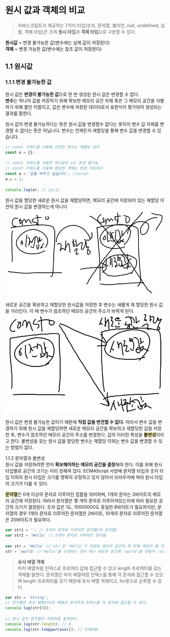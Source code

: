 # 원시 값과 객체의 비교  

> 자바스크립트가 제공하는 7가지 타입(숫자, 문자열, 불리언, null, undefined, 심벌, 객체 타입)은 크게 **원시 타입**과 **객체 타입**으로 구분할 수 있다.  

**원시값** = 변경 불가능한 값(변수에는 실제 값이 저장된다)  
**객체** = 변경 가능한 값(변수에는 참조 값이 저장된다)  

## 1.1 원시값  

### 1.1.1 변경 불가능한 값  

원시 값은 **변경이 불가능한 값**으로 한 번 생성된 원시 값은 변경할 수 없다.  
**변수**는 하나의 값을 저장하기 위해 확보한 메모리 공간 자체 혹은 그 메모리 공간을 식별하기 위해 붙인 이름이고, 값은 변수에 저장된 데이터로서 표현식이 평가되어 생성되는 결과를 말한다.  

원시 값이 변경 불가능하다는 뜻은 원시 값을 변경할수 없다는 뜻이지 변수 값 자체를 변경할 수 없다는 뜻은 아닙니다. 변수는 언제든지 재할당을 통해 변수 값을 변경할 수 있습니다.  
```js
// const 키워드를 사용해 선언한 변수는 재할당 금지  
const o = {};

// const 키워드를 사용한 원시값인 o는 변경 불가능
// const 키워드를 이용해 할당한 객체는 변경 가능하다
const o = '값을 바꾸고 싶습니다'; //error
o.a = 1;

console.log(o); // {a:1}
```  

원시 값을 할당한 새로운 원시 값을 재할당하면, 메모리 공간에 저장되어 있는 재할당 이전의 원시 값을 변경하는게 아니다
![const_revalue](/img/const%20revalue1.png)  

새로운 공간을 확보하고 재할당한 원시값을 저장한 후 변수는 새롭게 재 할당한 원시 값을 가리킨다. 이 때 변수가 참조하던 메모리 공간의 주소가 바뀌게 된다.  
![const_revalue](/img/const%20revalue2.png)  

원시 값은 변경 불가능한 값이기 때문에 **직접 값을 변견할 수 없다.** 따라서 변수 값을 변경하기 위해 원시 값을 재할당하면 새로운 메모리 공간을 확보하고 재할당한 값을 저장한 후, 변수가 참조하던 메모리 공간의 주소를 변경한다. 값의 이러한 특성을 <span style='background-color:#fff5b1'>**불변성**</span>이라고 한다. 불변성을 갖는 원시 값을 할당한 변수는 재할당 이외는 변수 값을 변경할 수 있는 방법이 없다.  

1.1.2 문자열과 불변성  
원시 값을 저장하려면 먼저 **확보해야하는 메모리 공간을 결정**해야 한다. 이를 위해 원시 타입별로 공간의 크기는 미리 정해져 있다. ECMAScript 사양에 문자열 타입과 숫자 타입 이외의 원시 타입은 크기를 명확히 규정하고 있지 않아서 브라우저에 따라 원시 타입의 크기가 다를 수 있다.  

<span style='background-color:#fff5b1'>**문자열**</span>은 0개 이상의 문자로 이루어진 집합을 의미하며, 1개의 문자는 2바이트의 메모리 공간에 저장된다. 따라서 문자열은 몇 개의 문자로 이루어져있는지에 따라 필요한 공간의 크기가 결정된다. 숫자 값은 1도, 10000000도 동일한 8바이트가 필요하지만, 문자열의 경우 1개의 문자로 이루어진 문자열은 2바이트, 10개의 문자로 이루어진 문자열은 20바이트가 필요하다.  
```js
var str1 = ''; // 0개의 문자로 이루어진 문자열(빈 문자열)  
var str2 = 'Hello' // 5개의 문자로 이루어진 문자열  

var str = 'Hello' //'str'은 'Hello'가 저장된 메모리 공간의 첫 번째 메모리 셀 주소를 가르킨다.
str = 'world' //'Hello'를 수정하는 것이 아닌 새로운 공간에 'world'를 만들어 'str'이 셀 주소를 가르킨다.  
```  

> **유사 배열 객체**  
마치 배열처럼 인덱스로 프로퍼티 값에 접근할 수 있고 length 프로퍼티를 갖는 객체를 말한다. 문자열은 마치 배열처럼 인덱스를 통해 각 문자에 접근할 수 있으며 length 프로퍼티를 갖기 때문에 유사 배열 객체이고, for문으로 순회할 수 있다.  

```js
var str = 'string';
// 문자열은 유사 배열이므로 배열과 유사하게 인덱스를 각 문자에 접근할 수 있다.  
console.log(str[0]);

// 원시 값인 문자열이 객체처럼 동작한다.  
console.log(str.length); // 6
console.log(str.toUpperCase()); // STRING
```  